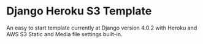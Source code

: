 # Django Heroku S3 Template
An easy to start template currently at Django version 4.0.2 with Heroku and AWS S3 Static and Media file settings built-in.